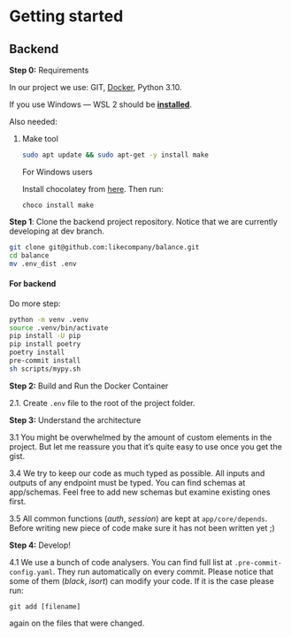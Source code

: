 # Getting started

## **Backend**

**Step 0:** Requirements

In our project we use: GIT, [Docker](https://docs.docker.com/desktop/windows/wsl/), Python 3.10.

If you use Windows — WSL 2 should be **[installed](https://learn.microsoft.com/en-us/windows/wsl/install)**.

Also needed:

1. Make tool

    ```bash
    sudo apt update && sudo apt-get -y install make
    ```

   For Windows users

   Install chocolatey from [here](https://chocolatey.org/install). Then run:

    ```shell
    choco install make
    ```

**Step 1**: Clone the backend project repository. Notice that we are currently developing at dev branch.

```bash
git clone git@github.com:likecompany/balance.git
cd balance
mv .env_dist .env
```

#### For backend

Do more step:

```bash
python -m venv .venv
source .venv/bin/activate
pip install -U pip
pip install poetry
poetry install
pre-commit install
sh scripts/mypy.sh
```

**Step 2:** Build and Run the Docker Container

2.1. Create `.env` file to the root of the project folder.

**Step 3:** Understand the architecture

3.1 You might be overwhelmed by the amount of custom elements in the project. But let me reassure you that it’s quite
easy to use once you get the gist.

3.4 We try to keep our code as much typed as possible. All inputs and outputs of any endpoint must be typed. You can
find schemas at app/schemas. Feel free to add new schemas but examine existing ones first.

3.5 All common functions (*auth*, *session*) are kept at `app/core/depends`. Before writing new piece of
code
make sure it has not been written yet ;)

********************Step 4:******************** Develop!

4.1 We use a bunch of code analysers. You can find full list at `.pre-commit-config.yaml`. They run automatically on
every
commit. Please notice that some of them (*black*, *isort*) can modify your code. If it is the case please run:

```shell
git add [filename]
```

again on the files that were changed.
